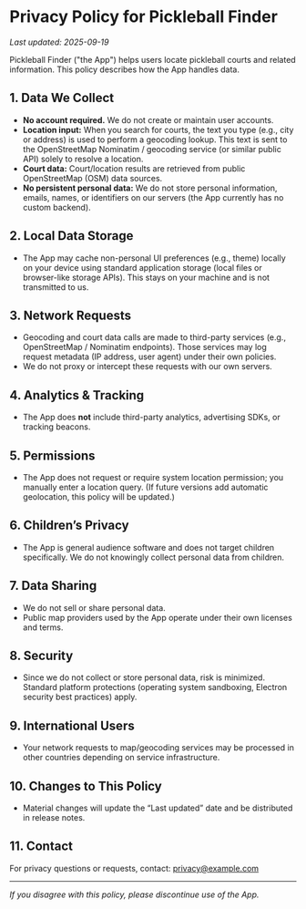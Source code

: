 # Privacy Policy for Pickleball Finder

_Last updated: 2025-09-19_

Pickleball Finder ("the App") helps users locate pickleball courts and related information. This policy describes how the App handles data.

## 1. Data We Collect
- **No account required.** We do not create or maintain user accounts.
- **Location input:** When you search for courts, the text you type (e.g., city or address) is used to perform a geocoding lookup. This text is sent to the OpenStreetMap Nominatim / geocoding service (or similar public API) solely to resolve a location.
- **Court data:** Court/location results are retrieved from public OpenStreetMap (OSM) data sources.
- **No persistent personal data:** We do not store personal information, emails, names, or identifiers on our servers (the App currently has no custom backend).

## 2. Local Data Storage
- The App may cache non-personal UI preferences (e.g., theme) locally on your device using standard application storage (local files or browser-like storage APIs). This stays on your machine and is not transmitted to us.

## 3. Network Requests
- Geocoding and court data calls are made to third-party services (e.g., OpenStreetMap / Nominatim endpoints). Those services may log request metadata (IP address, user agent) under their own policies.
- We do not proxy or intercept these requests with our own servers.

## 4. Analytics & Tracking
- The App does **not** include third-party analytics, advertising SDKs, or tracking beacons.

## 5. Permissions
- The App does not request or require system location permission; you manually enter a location query. (If future versions add automatic geolocation, this policy will be updated.)

## 6. Children’s Privacy
- The App is general audience software and does not target children specifically. We do not knowingly collect personal data from children.

## 7. Data Sharing
- We do not sell or share personal data.
- Public map providers used by the App operate under their own licenses and terms.

## 8. Security
- Since we do not collect or store personal data, risk is minimized. Standard platform protections (operating system sandboxing, Electron security best practices) apply.

## 9. International Users
- Your network requests to map/geocoding services may be processed in other countries depending on service infrastructure.

## 10. Changes to This Policy
- Material changes will update the “Last updated” date and be distributed in release notes.

## 11. Contact
For privacy questions or requests, contact: privacy@example.com

---
_If you disagree with this policy, please discontinue use of the App._
